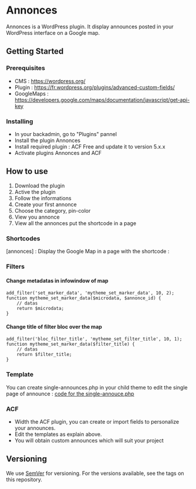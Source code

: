 # Annonces

Annonces is a WordPress plugin. It display announces posted in your WordPress interface on a Google map.

## Getting Started
### Prerequisites
- CMS : https://wordpress.org/
- Plugin : https://fr.wordpress.org/plugins/advanced-custom-fields/
- GoogleMaps : https://developers.google.com/maps/documentation/javascript/get-api-key

### Installing
- In your backadmin, go to "Plugins" pannel
- Install the plugin Annonces
- Install required plugin : ACF Free and update it to version 5.x.x
- Activate plugins Annonces and ACF

## How to use
1) Download the plugin
2) Active the plugin
3) Follow the informations
4) Create your first annonce
5) Choose the category, pin-color
6) View you annonce
7) View all the annonces put the shortcode in a page

### Shortcodes
[annonces] : Display the Google Map in a page with the shortcode :

### Filters
#### Change metadatas in infowindow of map
```
add_filter('set_marker_data', 'mytheme_set_marker_data', 10, 2);
function mytheme_set_marker_data($microdata, $annonce_id) {
    // datas
    return $microdata;
}
```
#### Change title of filter bloc over the map
```
add_filter('bloc_filter_title', 'mytheme_set_filter_title', 10, 1);
function mytheme_set_marker_data($filter_title) {
    // datas
    return $filter_title;
}
```
### Template
You can create single-announces.php in your child theme to edit the single page of announce : [code for the single-annouce.php](https://github.com/Eoxia/annonces/blob/master/modules/annonce/view/single-announce.php)

### ACF
- Width the ACF plugin, you can create or import fields to personalize your announces.
- Edit the templates as explain above.
- You will obtain custom announces which will suit your project

## Versioning
We use [SemVer](https://semver.org/) for versioning. For the versions available, see the tags on this repository.
